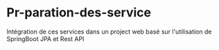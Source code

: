 # Pr-paration-des-service
Intégration de ces services dans un project web basé sur l'utilisation de SpringBoot JPA et Rest API

